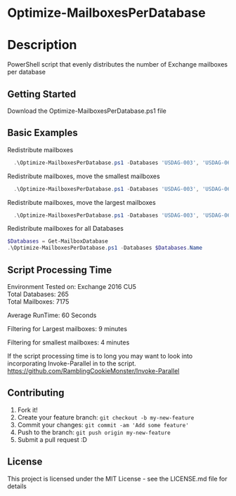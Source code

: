 # Optimize-MailboxesPerDatabase

# Description

PowerShell script that evenly distributes the number of Exchange mailboxes per database

## Getting Started

Download the Optimize-MailboxesPerDatabase.ps1 file

## Basic Examples
Redistribute mailboxes  
```powershell
  .\Optimize-MailboxesPerDatabase.ps1 -Databases 'USDAG-003', 'USDAG-062', 'USDAG-262'  
```
Redistribute mailboxes, move the smallest mailboxes  
```powershell
  .\Optimize-MailboxesPerDatabase.ps1 -Databases 'USDAG-003', 'USDAG-062', 'USDAG-262' -BySize Smallest  
```
Redistribute mailboxes, move the largest mailboxes
```powershell
  .\Optimize-MailboxesPerDatabase.ps1 -Databases 'USDAG-003', 'USDAG-062', 'USDAG-262' -BySize Largest  
``` 
Redistribute mailboxes for all Databases 
```powershell
$Databases = Get-MailboxDatabase  
.\Optimize-MailboxesPerDatabase.ps1 -Databases $Databases.Name  
```
## Script Processing Time

Environment Tested on: Exchange 2016 CU5    
Total Databases: 265  
Total Mailboxes: 7175  

Average RunTime: 60 Seconds  

Filtering for Largest mailboxes: 9 minutes  

Filtering for smallest mailboxes: 4 minutes  

If the script processing time is to long you may want to look into incorporating Invoke-Parallel in to the script.   https://github.com/RamblingCookieMonster/Invoke-Parallel

## Contributing

1. Fork it!
2. Create your feature branch: `git checkout -b my-new-feature`
3. Commit your changes: `git commit -am 'Add some feature'`
4. Push to the branch: `git push origin my-new-feature`
5. Submit a pull request :D

## License

This project is licensed under the MIT License - see the LICENSE.md file for details



